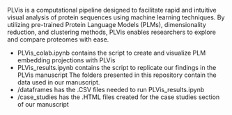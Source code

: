 PLVis is a computational pipeline designed to facilitate rapid and intuitive visual analysis of protein sequences using machine learning techniques. By utilizing pre-trained Protein Language Models (PLMs), dimensionality reduction, and clustering methods, PLVis enables researchers to explore and compare proteomes with ease.
- PLVis_colab.ipynb contains the script to create and visualize PLM embedding projections with PLVis
- PLVis_results.ipynb contains the script to replicate our findings in the PLVis manuscript
The folders presented in this repository contain the data used in our manuscript.
- /dataframes has the .CSV files needed to run PLVis_results.ipynb
- /case_studies has the .HTML files created for the case studies section of our manuscript
